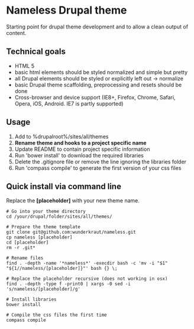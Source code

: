 # Nameless Drupal theme

Starting point for drupal theme development and to allow a clean output of content.

## Technical goals

* HTML 5
* basic html elements should be styled normalized and simple but pretty
* all Drupal elements should be styled or explicitly left out -> normalize
* basic Drupal theme scaffolding, preprocessing and resets should be done
* Cross-browser and device support (IE8+, Firefox, Chrome, Safari, Opera, iOS, Android. IE7 is partly supported)

## Usage

1. Add to %drupalroot%/sites/all/themes
2. **Rename theme and hooks to a project specific name**
3. Update README to contain project specific information
4. Run 'bower install' to download the required libraries
5. Delete the .gitignore file or remove the line ignoring the libraries folder
6. Run 'compass compile' to generate the first version of your css files

## Quick install via command line
Replace the **[placeholder]** with your new theme name.

    # Go into your theme directory
    cd /your/drupal/folder/sites/all/themes/
    
    # Prepare the theme template
    git clone git@github.com:wunderkraut/nameless.git
    cp nameless [placeholder]
    cd [placeholder]
    rm -r .git*
    
    # Rename files
    find . -depth -name '*nameless*' -execdir bash -c 'mv -i "$1" "${1//nameless/[placeholder]}"' bash {} \;
    
    # Replace the placeholder recursive (does not working in osx)
    find . -depth -type f -print0 | xargs -0 sed -i 's/nameless/[placeholder]/g'
    
    # Install libraries
    bower install
    
    # Compile the css files the first time
	compass compile
